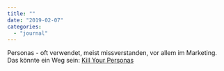 ```yaml
---
title: ""
date: "2019-02-07"
categories: 
  - "journal"
---
```


Personas - oft verwendet, meist missverstanden, vor allem im Marketing. Das könnte ein Weg sein: [Kill Your Personas](https://medium.com/microsoft-design/kill-your-personas-1c332d4908cc "Kill Your Personas – Microsoft Design – Medium")
